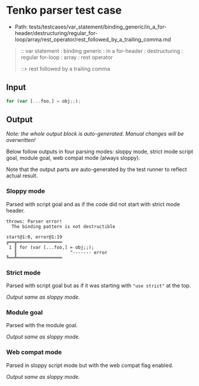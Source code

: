 # Tenko parser test case

- Path: tests/testcases/var_statement/binding_generic/in_a_for-header/destructuring/regular_for-loop/array/rest_operator/rest_followed_by_a_trailing_comma.md

> :: var statement : binding generic : in a for-header : destructuring : regular for-loop : array : rest operator
>
> ::> rest followed by a trailing comma

## Input


`````js
for (var [...foo,] = obj;;);
`````

## Output

_Note: the whole output block is auto-generated. Manual changes will be overwritten!_

Below follow outputs in four parsing modes: sloppy mode, strict mode script goal, module goal, web compat mode (always sloppy).

Note that the output parts are auto-generated by the test runner to reflect actual result.

### Sloppy mode

Parsed with script goal and as if the code did not start with strict mode header.

`````
throws: Parser error!
  The binding pattern is not destructible

start@1:0, error@1:19
╔══╦═════════════════
 1 ║ for (var [...foo,] = obj;;);
   ║                    ^------- error
╚══╩═════════════════

`````

### Strict mode

Parsed with script goal but as if it was starting with `"use strict"` at the top.

_Output same as sloppy mode._

### Module goal

Parsed with the module goal.

_Output same as sloppy mode._

### Web compat mode

Parsed in sloppy script mode but with the web compat flag enabled.

_Output same as sloppy mode._
